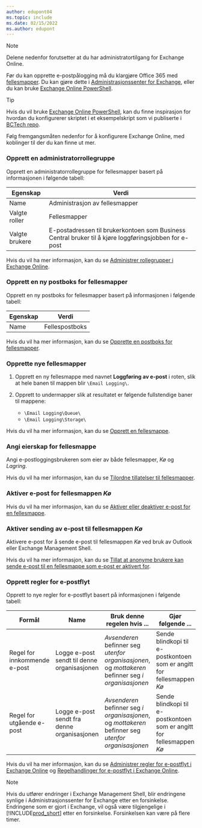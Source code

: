 ```yaml
---
author: edupont04
ms.topic: include
ms.date: 02/15/2022
ms.author: edupont
---
```


> [!NOTE]
> Delene nedenfor forutsetter at du har administratortilgang for Exchange Online.

Før du kan opprette e-postpålogging må du klargjøre Office 365 med [fellesmapper](/exchange/collaboration-exo/public-folders/public-folders). Du kan gjøre dette i [Administrasjonssenter for Exchange](/exchange/exchange-admin-center?preserve-view=true), eller du kan bruke [Exchange Online PowerShell](/powershell/exchange/exchange-online-powershell?view=exchange-ps&?preserve-view=true).

> [!TIP]
> Hvis du vil bruke [Exchange Online PowerShell](/powershell/exchange/exchange-online-powershell?view=exchange-ps&preserve-view=true), kan du finne inspirasjon for hvordan du konfigurerer skriptet i et eksempelskript som vi publiserte i [BCTech repo](https://github.com/microsoft/BCTech/tree/master/samples/EmailLogging).

Følg fremgangsmåten nedenfor for å konfigurere Exchange Online, med koblinger til der du kan finne ut mer.

### <a name="create-an-admin-role-group"></a><a name="create-an-admin-role-group"></a><a name="create-an-admin-role-group"></a>Opprett en administratorrollegruppe

Opprett en administratorrollegruppe for fellesmapper basert på informasjonen i følgende tabell:

|Egenskap        |Verdi                     |
|----------------|--------------------------|
|Name            |Administrasjon av fellesmapper |
|Valgte roller  |Fellesmapper            |
|Valgte brukere  |E-postadressen til brukerkontoen som Business Central bruker til å kjøre loggføringsjobben for e-post|

Hvis du vil ha mer informasjon, kan du se [Administrer rollegrupper i Exchange Online](/exchange/permissions-exo/role-groups).

### <a name="create-a-new-public-folder-mailbox"></a><a name="create-a-new-public-folder-mailbox"></a><a name="create-a-new-public-folder-mailbox"></a>Opprett en ny postboks for fellesmapper

Opprett en ny postboks for fellesmapper basert på informasjonen i følgende tabell:

|Egenskap        |Verdi                     |
|----------------|--------------------------|
|Name            |Fellespostboks            |

Hvis du vil ha mer informasjon, kan du se [Opprette en postboks for fellesmapper](/exchange/collaboration-exo/public-folders/create-public-folder-mailbox).

### <a name="create-new-public-folders"></a><a name="create-new-public-folders"></a><a name="create-new-public-folders"></a>Opprette nye fellesmapper

1. Opprett en ny fellesmappe med navnet **Loggføring av e-post** i roten, slik at hele banen til mappen blir `\Email Logging\`.
2. Opprett to undermapper slik at resultatet er følgende fullstendige baner til mappene:

    - `\Email Logging\Queue\`
    - `\Email Logging\Storage\`

Hvis du vil ha mer informasjon, kan du se [Opprett en fellesmappe](/exchange/collaboration-exo/public-folders/create-public-folder).

### <a name="set-public-folder-ownership"></a><a name="set-public-folder-ownership"></a><a name="set-public-folder-ownership"></a>Angi eierskap for fellesmappe

Angi e-postloggingsbrukeren som eier av både fellesmapper, *Kø* og *Lagring*.

Hvis du vil ha mer informasjon, kan du se [Tilordne tillatelser til fellesmapper](/exchange/collaboration-exo/public-folders/set-up-public-folders#step-3-assign-permissions-to-the-public-folder).

### <a name="mail-enable-the-queue-public-folder"></a><a name="mail-enable-the-queue-public-folder"></a><a name="mail-enable-the-queue-public-folder"></a>Aktiver e-post for fellesmappen *Kø*

  Hvis du vil ha mer informasjon, kan du se [Aktiver eller deaktiver e-post for en fellesmappe](/exchange/collaboration-exo/public-folders/enable-or-disable-mail-for-public-folder).

### <a name="mail-enable-sending-emails-to-the-queue-public-folder"></a><a name="mail-enable-sending-emails-to-the-queue-public-folder"></a><a name="mail-enable-sending-emails-to-the-queue-public-folder"></a>Aktiver sending av e-post til fellesmappen *Kø*

Aktivere e-post for å sende e-post til fellesmappen *Kø* ved bruk av Outlook eller Exchange Management Shell.

Hvis du vil ha mer informasjon, kan du se [Tillat at anonyme brukere kan sende e-post til en fellesmappe som e-post er aktivert for](/exchange/collaboration-exo/public-folders/enable-or-disable-mail-for-public-folder#allow-anonymous-users-to-send-email-to-a-mail-enabled-public-folder?preserve-view=true).

### <a name="create-mail-flow-rules"></a><a name="create-mail-flow-rules"></a><a name="create-mail-flow-rules"></a>Opprett regler for e-postflyt

Opprett to nye regler for e-postflyt basert på informasjonen i følgende tabell:

|Formål  |Name |Bruk denne regelen hvis ...             |Gjør følgende ...                          |
|---------|-----|----------------------------------|---------------------------------------------|
|Regel for innkommende e-post |Logge e-post sendt til denne organisasjonen|*Avsenderen* befinner seg *utenfor organisasjonen*, og *mottakeren* befinner seg *i organisasjonen*|Sende blindkopi til e-postkontoen som er angitt for fellesmappen *Kø*|
|Regel for utgående e-post | Logge e-post sendt fra denne organisasjonen |*Avsenderen* befinner seg *i organisasjonen*, og *mottakeren* befinner seg *utenfor organisasjonen*|Sende blindkopi til e-postkontoen som er angitt for fellesmappen *Kø*|

Hvis du vil ha mer informasjon, kan du se [Administrer regler for e-postflyt i Exchange Online](/exchange/security-and-compliance/mail-flow-rules/manage-mail-flow-rules?preserve-view=true) og [Regelhandlinger for e-postflyt i Exchange Online](/exchange/security-and-compliance/mail-flow-rules/mail-flow-rule-actions?preserve-view=true).

> [!NOTE]
> Hvis du utfører endringer i Exchange Management Shell, blir endringene synlige i Administrasjonssenter for Exchange etter en forsinkelse. Endringene som er gjort i Exchange, vil også være tilgjengelige i [!INCLUDE[prod_short](prod_short.md)] etter en forsinkelse. Forsinkelsen kan være på flere timer.
